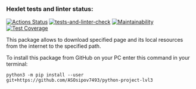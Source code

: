 ### Hexlet tests and linter status:
[![Actions Status](https://github.com/ASOsipov7493/python-project-lvl3/workflows/hexlet-check/badge.svg)](https://github.com/ASOsipov7493/python-project-lvl3/actions)
[![tests-and-linter-check](https://github.com/ASOsipov7493/python-project-lvl3/actions/workflows/tests-and-linter-check.yml/badge.svg)](https://github.com/ASOsipov7493/python-project-lvl3/actions/workflows/tests-and-linter-check.yml)
[![Maintainability](https://api.codeclimate.com/v1/badges/3d68d1669e0f6bca0b2f/maintainability)](https://codeclimate.com/github/ASOsipov7493/python-project-lvl3/maintainability)
[![Test Coverage](https://api.codeclimate.com/v1/badges/3d68d1669e0f6bca0b2f/test_coverage)](https://codeclimate.com/github/ASOsipov7493/python-project-lvl3/test_coverage)

This package allows to download specified page and its local resources from the internet to the specified path.

To install this package from GitHub on your PC enter this command in your terminal:

    python3 -m pip install --user git+https://github.com/ASOsipov7493/python-project-lvl3

